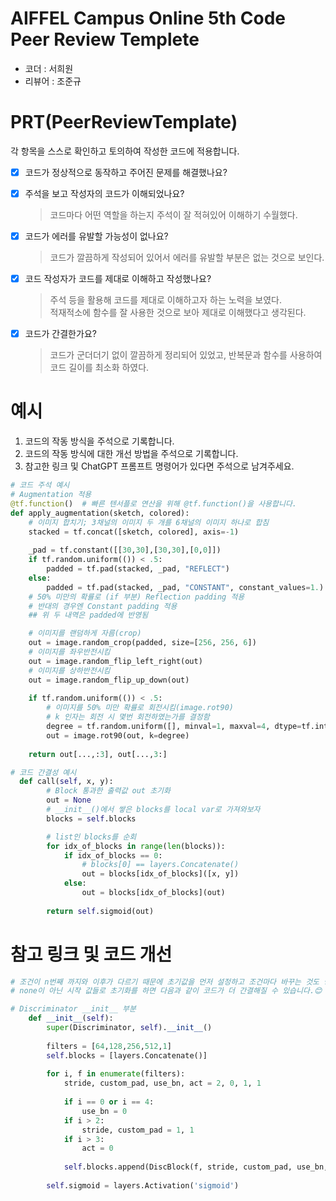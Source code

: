 # AIFFEL Campus Online 5th Code Peer Review Templete
- 코더 : 서희원
- 리뷰어 : 조준규


# PRT(PeerReviewTemplate) 
각 항목을 스스로 확인하고 토의하여 작성한 코드에 적용합니다.

- [X] 코드가 정상적으로 동작하고 주어진 문제를 해결했나요?

- [X] 주석을 보고 작성자의 코드가 이해되었나요?
  > 코드마다 어떤 역할을 하는지 주석이 잘 적혀있어 이해하기 수월했다.
  
- [X] 코드가 에러를 유발할 가능성이 없나요?
  > 코드가 깔끔하게 작성되어 있어서 에러를 유발할 부분은 없는 것으로 보인다.
- [X] 코드 작성자가 코드를 제대로 이해하고 작성했나요?
  > 주석 등을 활용해 코드를 제대로 이해하고자 하는 노력을 보였다.  
  > 적재적소에 함수를 잘 사용한 것으로 보아 제대로 이해했다고 생각된다.
- [X] 코드가 간결한가요?
  > 코드가 군더더기 없이 깔끔하게 정리되어 있었고, 반복문과 함수를 사용하여 코드 길이를 최소화 하였다.

# 예시
1. 코드의 작동 방식을 주석으로 기록합니다.
2. 코드의 작동 방식에 대한 개선 방법을 주석으로 기록합니다.
3. 참고한 링크 및 ChatGPT 프롬프트 명령어가 있다면 주석으로 남겨주세요.
```python
# 코드 주석 예시
# Augmentation 적용
@tf.function()  # 빠른 텐서플로 연산을 위해 @tf.function()을 사용합니다.
def apply_augmentation(sketch, colored):
    # 이미지 합치기; 3채널의 이미지 두 개를 6채널의 이미지 하나로 합침
    stacked = tf.concat([sketch, colored], axis=-1)
    
    _pad = tf.constant([[30,30],[30,30],[0,0]])
    if tf.random.uniform(()) < .5:
        padded = tf.pad(stacked, _pad, "REFLECT")
    else:
        padded = tf.pad(stacked, _pad, "CONSTANT", constant_values=1.)
    # 50% 미만의 확률로 (if 부분) Reflection padding 적용
    # 반대의 경우엔 Constant padding 적용
    ## 위 두 내역은 padded에 반영됨

    # 이미지를 랜덤하게 자름(crop)
    out = image.random_crop(padded, size=[256, 256, 6])
    # 이미지를 좌우반전시킴
    out = image.random_flip_left_right(out)
    # 이미지를 상하반전시킴
    out = image.random_flip_up_down(out)
    
    if tf.random.uniform(()) < .5:
        # 이미지를 50% 미만 확률로 회전시킴(image.rot90)
        # k 인자는 회전 시 몇번 회전하였는가를 결정함
        degree = tf.random.uniform([], minval=1, maxval=4, dtype=tf.int32)
        out = image.rot90(out, k=degree)
    
    return out[...,:3], out[...,3:]
```
```python
# 코드 간결성 예시
  def call(self, x, y):
        # Block 통과한 출력값 out 초기화
        out = None
        # __init__()에서 쌓은 blocks를 local var로 가져와보자
        blocks = self.blocks

        # list인 blocks를 순회
        for idx_of_blocks in range(len(blocks)):
            if idx_of_blocks == 0:
                # blocks[0] == layers.Concatenate()
                out = blocks[idx_of_blocks]([x, y])
            else:
                out = blocks[idx_of_blocks](out)
        
        return self.sigmoid(out)
```

# 참고 링크 및 코드 개선
```python
# 조건이 n번째 까지와 이후가 다르기 때문에 초기값을 먼저 설정하고 조건마다 바꾸는 것도 방법입니다.
# none이 아닌 시작 값들로 초기화를 하면 다음과 같이 코드가 더 간결해질 수 있습니다.😊

# Discriminator __init__ 부분
    def __init__(self):
        super(Discriminator, self).__init__()
        
        filters = [64,128,256,512,1]
        self.blocks = [layers.Concatenate()]
        
        for i, f in enumerate(filters):
            stride, custom_pad, use_bn, act = 2, 0, 1, 1
            
            if i == 0 or i == 4:
                use_bn = 0
            if i > 2:
                stride, custom_pad = 1, 1
            if i > 3:
                act = 0
                
            self.blocks.append(DiscBlock(f, stride, custom_pad, use_bn, act))
         
        self.sigmoid = layers.Activation('sigmoid')
```
